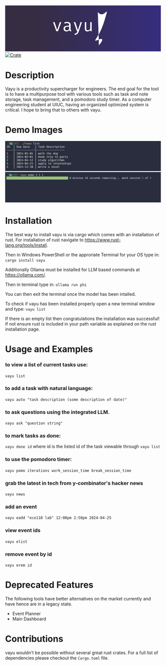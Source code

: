 ![banner](banner.png)
[![Crate](https://img.shields.io/crates/v/vayu.svg)](https://crates.io/crates/vayu)

# Description
Vayu is a productivity supercharger for engineers. The end goal for the tool is to have a multipurpose tool with various tools such as task and note storage, task management, and a pomodoro study timer. As a computer engineering student at UIUC, having an organized optimized system is critical. I hope to bring that to others with vayu.
# Demo Images
![demo](demo.png)
![demo2](demo2.png)
# Installation
The best way to install vayu is via cargo which comes with an installation of rust. For installation of rust navigate to https://www.rust-lang.org/tools/install.

Then in Windows PowerShell or the approriate Terminal for your OS type in:
`cargo install vayu`

Additionally Ollama must be installed for LLM based commands at https://ollama.com/.

Then in terminal type in:
`ollama run phi`

You can then exit the terminal once the model has been intalled.

To check if vayu has been installed properly open a new terminal window and type:
`vayu list`

If there is an empty list then congratulations the installation was successful! If not ensure rust is included in your path variable as explained on the rust installation page.
# Usage and Examples

### to view a list of current tasks use:
`vayu list`

### to add a task with natural language:
`vayu auto "task description (some description of date)"`

### to ask questions using the integrated LLM.
`vayu ask "question string"`

### to mark tasks as done:
`vayu done id`
where id is the listed id of the task viewable through `vayu list`

### to use the pomodoro timer:
`vayu pomo iterations work_session_time break_session_time`

### grab the latest in tech from y-combinator's hacker news
`vayu news`

### add an event
`vayu eadd "ece110 lab" 12:00pm 2:50pm 2024-04-25`

### view event ids
`vayu elist`

### remove event by id
`vayu erem id`

# Deprecated Features
The following tools have better alternatives on the market currently and have hence are in a legacy state.
* Event Planner
* Main Dashboard

# Contributions
vayu wouldn't be possible without several great rust crates. For a full list of dependencies please checkout the `Cargo.toml` file. 
